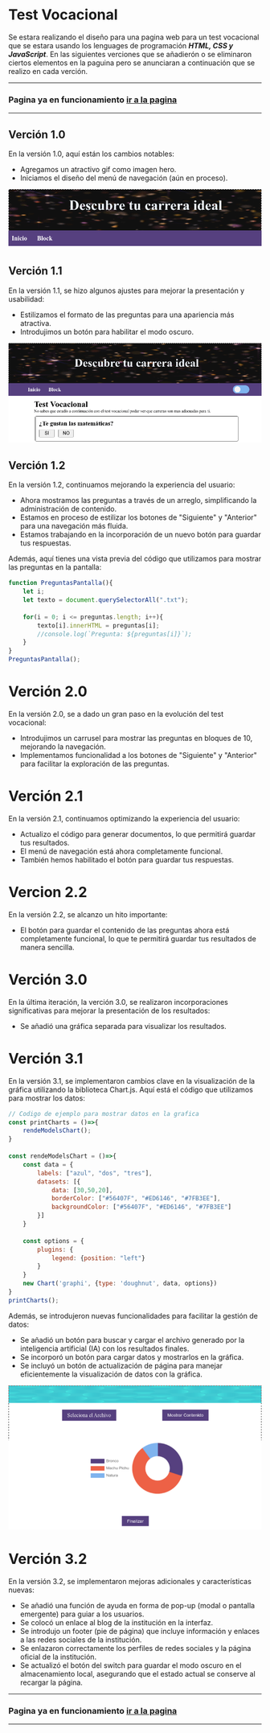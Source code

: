 # Test Vocacional
Se estara realizando el dise&#241;o para una pagina web para un test vocacional que se estara usando los lenguages de programaci&#243;n _**HTML, CSS y JavaScript**_. En las siguientes verciones que se a&#241;adier&#243;n o se eliminaron ciertos elementos en la paguina pero se anunciaran a continuaci&#243;n que se realizo en cada verci&#243;n.

---
### Pagina ya en funcionamiento [ir a la pagina](https://ninjadiaz007.github.io/Blog/docs/ProyectoIA/index.html)
---

## Verción 1.0
En la versión 1.0, aquí están los cambios notables:
- Agregamos un atractivo gif como imagen hero.
- Iniciamos el diseño del menú de navegación (aún en proceso).

![](./img/hero.png)

## Verci&#243;n 1.1
En la versión 1.1, se hizo algunos ajustes para mejorar la presentación y usabilidad:

- Estilizamos el formato de las preguntas para una apariencia más atractiva.
- Introdujimos un botón para habilitar el modo oscuro.

![](./img/pantalla1.png)

## Verci&#243;n 1.2
En la versión 1.2, continuamos mejorando la experiencia del usuario:

- Ahora mostramos las preguntas a través de un arreglo, simplificando la administración de contenido.
- Estamos en proceso de estilizar los botones de "Siguiente" y "Anterior" para una navegación más fluida.
- Estamos trabajando en la incorporación de un nuevo botón para guardar tus respuestas.

Además, aquí tienes una vista previa del código que utilizamos para mostrar las preguntas en la pantalla:

```js
function PreguntasPantalla(){
    let i;
    let texto = document.querySelectorAll(".txt");
    
    for(i = 0; i <= preguntas.length; i++){
        texto[i].innerHTML = preguntas[i];
        //console.log(`Pregunta: ${preguntas[i]}`);
    }
}
PreguntasPantalla();
```

# Verci&#243;n 2.0
En la versión 2.0, se a dado un gran paso en la evolución del test vocacional:

- Introdujimos un carrusel para mostrar las preguntas en bloques de 10, mejorando la navegación. 
- Implementamos funcionalidad a los botones de "Siguiente" y "Anterior" para facilitar la exploración de las preguntas.

# Verci&#243;n 2.1
En la versión 2.1, continuamos optimizando la experiencia del usuario:

- Actualizo el código para generar documentos, lo que permitirá guardar tus resultados.
- El menú de navegación está ahora completamente funcional.
- También hemos habilitado el botón para guardar tus respuestas.

# Vercion 2.2
En la versión 2.2, se alcanzo un hito importante:

- El botón para guardar el contenido de las preguntas ahora está completamente funcional, lo que te permitirá guardar tus resultados de manera sencilla.

# Verci&#243;n 3.0
En la última iteración, la verci&#243;n 3.0, se realizaron incorporaciones significativas para mejorar la presentación de los resultados:
- Se añadió una gráfica separada para visualizar los resultados.

# Verci&#243;n 3.1
En la versión 3.1, se implementaron cambios clave en la visualización de la gráfica utilizando la biblioteca Chart.js. Aquí está el código que utilizamos para mostrar los datos:

```js
// Codigo de ejemplo para mostrar datos en la grafica
const printCharts = ()=>{
    rendeModelsChart();
}

const rendeModelsChart = ()=>{
    const data = {
        labels: ["azul", "dos", "tres"],
        datasets: [{
            data: [30,50,20],
            borderColor: ["#56407F", "#ED6146", "#7FB3EE"],
            backgroundColor: ["#56407F", "#ED6146", "#7FB3EE"]
        }] 
    }

    const options = {
    	plugins: {
    		legend: {position: "left"}
    	}
    }
    new Chart('graphi', {type: 'doughnut', data, options})
}
printCharts();
``` 
Además, se introdujeron nuevas funcionalidades para facilitar la gestión de datos:

- Se añadió un botón para buscar y cargar el archivo generado por la inteligencia artificial (IA) con los resultados finales.
- Se incorporó un botón para cargar datos y mostrarlos en la gráfica.
- Se incluyó un botón de actualización de página para manejar eficientemente la visualización de datos con la gráfica.

![](./img/grafica_con_chart.png)

# Verci&#243;n 3.2
En la versión 3.2, se implementaron mejoras adicionales y características nuevas:

- Se añadió una función de ayuda en forma de pop-up (modal o pantalla emergente) para guiar a los usuarios.
- Se colocó un enlace al blog de la institución en la interfaz.
- Se introdujo un footer (pie de página) que incluye información y enlaces a las redes sociales de la institución.
- Se enlazaron correctamente los perfiles de redes sociales y la página oficial de la institución.
- Se actualizó el botón del switch para guardar el modo oscuro en el almacenamiento local, asegurando que el estado actual se conserve al recargar la página.

---
### Pagina ya en funcionamiento [ir a la pagina](https://ninjadiaz007.github.io/Blog/docs/ProyectoIA/index.html)
---
